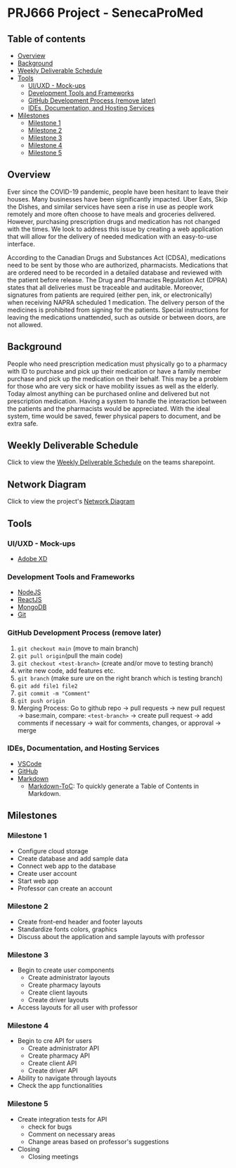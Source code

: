 # PRJ666 Project - SenecaProMed

## Table of contents

- [Overview](#overview)
- [Background](#background)
- [Weekly Deliverable Schedule](#weekly-deliverable-schedule)
- [Tools](#tools)
  - [UI/UXD - Mock-ups](#uiuxd---mock-ups)
  - [Development Tools and Frameworks](#development-tools-and-frameworks)
  - [GitHub Development Process (remove later)](#github-development-process-remove-later)
  - [IDEs, Documentation, and Hosting Services](#ides-documentation-and-hosting-services)
- [Milestones](#milestones)
  - [Milestone 1](#milestone-1)
  - [Milestone 2](#milestone-2)
  - [Milestone 3](#milestone-3)
  - [Milestone 4](#milestone-4)
  - [Milestone 5](#milestone-5)

## Overview

Ever since the COVID-19 pandemic, people have been hesitant to leave their houses. Many businesses have been significantly impacted. Uber Eats, Skip the Dishes, and similar services have seen a rise in use as people work remotely and more often choose to have meals and groceries delivered. However, purchasing prescription drugs and medication has not changed with the times. We look to address this issue by creating a web application that will allow for the delivery of needed medication with an easy-to-use interface.

According to the Canadian Drugs and Substances Act (CDSA), medications need to be sent by those who are authorized, pharmacists. Medications that are ordered need to be recorded in a detailed database and reviewed with the patient before release. The Drug and Pharmacies Regulation Act (DPRA) states that all deliveries must be traceable and auditable. Moreover, signatures from patients are required (either pen, ink, or electronically) when receiving NAPRA scheduled 1 medication. The delivery person of the medicines is prohibited from signing for the patients. Special instructions for leaving the medications unattended, such as outside or between doors, are not allowed.

## Background

People who need prescription medication must physically go to a pharmacy with ID to purchase and pick up their medication or have a family member purchase and pick up the medication on their behalf. This may be a problem for those who are very sick or have mobility issues as well as the elderly. Today almost anything can be purchased online and delivered but not prescription medication.
Having a system to handle the interaction between the patients and the pharmacists would be appreciated. With the ideal system, time would be saved, fewer physical papers to document, and be extra safe.

## Weekly Deliverable Schedule

Click to view the [Weekly Deliverable Schedule](https://seneca.sharepoint.com/:x:/r/sites/2023WinterPRJ666NAAProjectImplementationcopy/_layouts/15/Doc.aspx?action=edit&sourcedoc=%7Bd1649f49-b9ef-4213-8a1b-b955fb3a7386%7D&wdOrigin=TEAMS-ELECTRON.teamsSdk.openFilePreview&wdExp=TEAMS-CONTROL&web=1) on the teams sharepoint.

## Network Diagram

Click to view the project's [Network Diagram](https://drive.google.com/file/d/1iKzuQmargB4slo9QLiJaS1f9VDVthZwb/view)

## Tools

### UI/UXD - Mock-ups

- [Adobe XD](https://www.adobe.com/ca/products/xd.html)

### Development Tools and Frameworks

- [NodeJS](https://nodejs.org/en/)
- [ReactJS](https://reactjs.org/)
- [MongoDB](https://www.mongodb.com/)
- [Git](https://git-scm.com/)

### GitHub Development Process (remove later)
1. `git checkout main` (move to main branch)
2. `git pull origin`(pull the main code)
3. `git checkout <test-branch>` (create and/or move to testing branch)
4. write new code, add features etc.
5. `git branch` (make sure ure on the right branch which is testing branch)
6. `git add file1 file2`
7. `git commit -m "Comment"`
8. `git push origin`
9. Merging Process: 
    Go to github repo &rarr; pull requests &rarr; new pull request &rarr; base:main, compare: `<test-branch>` &rarr; create pull request &rarr; add comments if necessary &rarr; wait for comments, changes, or approval &rarr; merge

### IDEs, Documentation, and Hosting Services

- [VSCode](https://code.visualstudio.com/)
- [GitHub](https://github.com/)
- [Markdown](https://www.markdownguide.org/basic-syntax/)
  - [Markdown-ToC](https://luciopaiva.com/markdown-toc/): To quickly generate a Table of Contents in Markdown.

## Milestones

### Milestone 1  

- Configure cloud storage
- Create database and add sample data
- Connect web app to the database
- Create user account
- Start web app
- Professor can create an account

### Milestone 2

- Create front-end header and footer layouts
- Standardize fonts colors, graphics
- Discuss about the application and sample layouts with professor

### Milestone 3

- Begin to create user components
  - Create administrator layouts
  - Create pharmacy layouts
  - Create client layouts
  - Create driver layouts
- Access layouts for all user with professor

### Milestone 4

- Begin to cre API for users
  - Create administrator API
  - Create pharmacy API
  - Create client API
  - Create driver API
- Ability to navigate through layouts
- Check the app functionalities

### Milestone 5

- Create integration tests for API
  - check for bugs
  - Comment on necessary areas
  - Change areas based on professor's suggestions
- Closing
  - Closing meetings
  